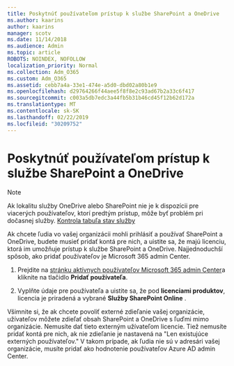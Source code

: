 ```yaml
---
title: Poskytnúť používateľom prístup k službe SharePoint a OneDrive
ms.author: kaarins
author: kaarins
manager: scotv
ms.date: 11/14/2018
ms.audience: Admin
ms.topic: article
ROBOTS: NOINDEX, NOFOLLOW
localization_priority: Normal
ms.collection: Adm_O365
ms.custom: Adm_O365
ms.assetid: cebb7a4a-33e1-474e-a5d0-dbd02a80b1e9
ms.openlocfilehash: d29764266f44aee5f8f8e2c93ad67b2a33c6f417
ms.sourcegitcommit: c003a5db7edc3a44fb5b31b46cd45f12b62d172a
ms.translationtype: MT
ms.contentlocale: sk-SK
ms.lasthandoff: 02/22/2019
ms.locfileid: "30209752"
---
```

# <a name="give-users-access-to-sharepoint-and-onedrive"></a>Poskytnúť používateľom prístup k službe SharePoint a OneDrive

> [!NOTE]
> Ak lokalitu služby OneDrive alebo SharePoint nie je k dispozícii pre viacerých používateľov, ktorí predtým prístup, môže byť problém pri dočasnej služby. [Kontrola tabuľa stav služby](https://portal.office.com/adminportal/home#/servicehealth)
  
Ak chcete ľudia vo vašej organizácii mohli prihlásiť a používať SharePoint a OneDrive, budete musieť pridať kontá pre nich, a uistite sa, že majú licenciu, ktorá im umožňuje prístup k službe SharePoint a OneDrive. Najjednoduchší spôsob, ako pridať používateľov je Microsoft 365 admin Center.
  
1. Prejdite na [stránku aktívnych používateľov Microsoft 365 admin Center](https://portal.office.com/adminportal/home#/users)a kliknite na tlačidlo **Pridať používateľa**.
    
2. Vyplňte údaje pre používateľa a uistite sa, že pod **licenciami produktov**, licencia je priradená a vybrané **Služby SharePoint Online** . 
    
Všimnite si, že ak chcete povoliť externé zdieľanie vašej organizácie, užívateľov môžete zdieľať obsah SharePoint a OneDrive s ľuďmi mimo organizácie. Nemusíte dať tieto externým užívateľom licencie. Tiež nemusíte pridať kontá pre nich, ak nie zdieľanie je nastavená na "Len existujúce externých používateľov." V takom prípade, ak ľudia nie sú v adresári vašej organizácie, musíte pridať ako hodnotenie používateľov Azure AD admin Center.
  

